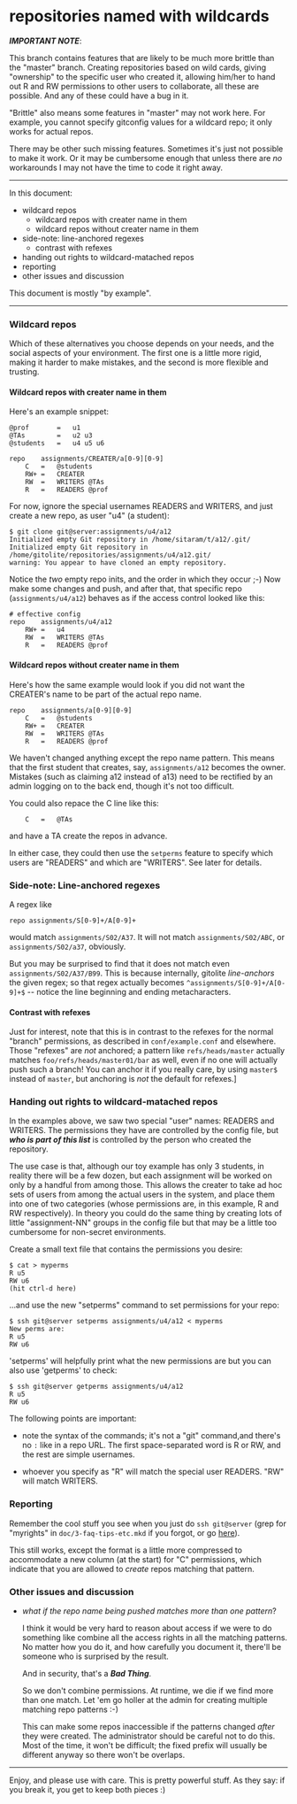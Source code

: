 # repositories named with wildcards

***IMPORTANT NOTE***:

This branch contains features that are likely to be much more brittle than the
"master" branch.  Creating repositories based on wild cards, giving
"ownership" to the specific user who created it, allowing him/her to hand out
R and RW permissions to other users to collaborate, all these are possible.
And any of these could have a bug in it.

"Brittle" also means some features in "master" may not work here.  For
example, you cannot specify gitconfig values for a wildcard repo; it only
works for actual repos.

There may be other such missing features.  Sometimes it's just not possible to
make it work.  Or it may be cumbersome enough that unless there are *no*
workarounds I may not have the time to code it right away.

----

In this document:

  * wildcard repos
      * wildcard repos with creater name in them
      * wildcard repos without creater name in them
  * side-note: line-anchored regexes
      * contrast with refexes
  * handing out rights to wildcard-matached repos
  * reporting
  * other issues and discussion

This document is mostly "by example".

----

### Wildcard repos

Which of these alternatives you choose depends on your needs, and the social
aspects of your environment.  The first one is a little more rigid, making it
harder to make mistakes, and the second is more flexible and trusting.

#### Wildcard repos with creater name in them

Here's an example snippet:

    @prof       =   u1
    @TAs        =   u2 u3
    @students   =   u4 u5 u6

    repo    assignments/CREATER/a[0-9][0-9]
        C   =   @students
        RW+ =   CREATER
        RW  =   WRITERS @TAs
        R   =   READERS @prof

For now, ignore the special usernames READERS and WRITERS, and just create a
new repo, as user "u4" (a student):

    $ git clone git@server:assignments/u4/a12
    Initialized empty Git repository in /home/sitaram/t/a12/.git/
    Initialized empty Git repository in /home/gitolite/repositories/assignments/u4/a12.git/
    warning: You appear to have cloned an empty repository.

Notice the *two* empty repo inits, and the order in which they occur ;-)  Now
make some changes and push, and after that, that specific repo
(`assignments/u4/a12`) behaves as if the access control looked like this:

    # effective config
    repo    assignments/u4/a12
        RW+ =   u4
        RW  =   WRITERS @TAs
        R   =   READERS @prof

#### Wildcard repos without creater name in them

Here's how the same example would look if you did not want the CREATER's name
to be part of the actual repo name.

    repo    assignments/a[0-9][0-9]
        C   =   @students
        RW+ =   CREATER
        RW  =   WRITERS @TAs
        R   =   READERS @prof

We haven't changed anything except the repo name pattern.  This means that the
first student that creates, say, `assignments/a12` becomes the owner.
Mistakes (such as claiming a12 instead of a13) need to be rectified by an
admin logging on to the back end, though it's not too difficult.

You could also repace the C line like this:

        C   =   @TAs

and have a TA create the repos in advance.

In either case, they could then use the `setperms` feature to specify which
users are "READERS" and which are "WRITERS".  See later for details.

### Side-note: Line-anchored regexes

A regex like

    repo assignments/S[0-9]+/A[0-9]+

would match `assignments/S02/A37`.  It will not match `assignments/S02/ABC`,
or `assignments/S02/a37`, obviously.

But you may be surprised to find that it does not match even
`assignments/S02/A37/B99`.  This is because internally, gitolite
*line-anchors* the given regex; so that regex actually becomes
`^assignments/S[0-9]+/A[0-9]+$` -- notice the line beginning and ending
metacharacters.

#### Contrast with refexes

Just for interest, note that this is in contrast to the refexes for the normal
"branch" permissions, as described in `conf/example.conf` and elsewhere.
Those "refexes" are *not* anchored; a pattern like `refs/heads/master`
actually matches `foo/refs/heads/master01/bar` as well, even if no one will
actually push such a branch!  You can anchor it if you really care, by using
`master$` instead of `master`, but anchoring is *not* the default for
refexes.]

### Handing out rights to wildcard-matached repos

In the examples above, we saw two special "user" names: READERS and WRITERS.
The permissions they have are controlled by the config file, but ***who is
part of this list*** is controlled by the person who created the repository.

The use case is that, although our toy example has only 3 students, in reality
there will be a few dozen, but each assignment will be worked on only by a
handful from among those.  This allows the creater to take ad hoc sets of
users from among the actual users in the system, and place them into one of
two categories (whose permissions are, in this example, R and RW
respectively).  In theory you could do the same thing by creating lots of
little "assignment-NN" groups in the config file but that may be a little too
cumbersome for non-secret environments.

Create a small text file that contains the permissions you desire:

    $ cat > myperms
    R u5
    RW u6
    (hit ctrl-d here)

...and use the new "setperms" command to set permissions for your repo:

    $ ssh git@server setperms assignments/u4/a12 < myperms
    New perms are:
    R u5
    RW u6

'setperms' will helpfully print what the new permissions are but you can also
use 'getperms' to check:

    $ ssh git@server getperms assignments/u4/a12
    R u5
    RW u6

The following points are important:

  * note the syntax of the commands; it's not a "git" command,and there's no
    `:` like in a repo URL.  The first space-separated word is R or RW, and
    the rest are simple usernames.

  * whoever you specify as "R" will match the special user READERS.  "RW" will
    match WRITERS.

### Reporting

Remember the cool stuff you see when you just do `ssh git@server` (grep for
"myrights" in `doc/3-faq-tips-etc.mkd` if you forgot, or go [here][mr]).

[mr]: http://github.com/sitaramc/gitolite/blob/pu/doc/3-faq-tips-etc.mkd#myrights

This still works, except the format is a little more compressed to accommodate
a new column (at the start) for "C" permissions, which indicate that you are
allowed to *create* repos matching that pattern.

### Other issues and discussion

  * *what if the repo name being pushed matches more than one pattern*?

    I think it would be very hard to reason about access if we were to do
    something like combine all the access rights in all the matching patterns.
    No matter how you do it, and how carefully you document it, there'll be
    someone who is surprised by the result.

    And in security, that's a ***Bad Thing***.

    So we don't combine permissions.  At runtime, we die if we find more than
    one match.  Let 'em go holler at the admin for creating multiple matching
    repo patterns :-)

    This can make some repos inaccessible if the patterns changed *after* they
    were created.  The administrator should be careful not to do this.  Most
    of the time, it won't be difficult; the fixed prefix will usually be
    different anyway so there won't be overlaps.

----

Enjoy, and please use with care.  This is pretty powerful stuff.  As they say:
if you break it, you get to keep both pieces :)

[jwzq]: http://regex.info/blog/2006-09-15/247

[av]: http://en.wikipedia.org/wiki/Autovivification

